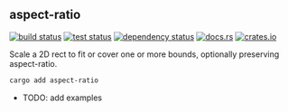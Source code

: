 ## aspect-ratio

[<img alt="build status" src="https://img.shields.io/github/actions/workflow/status/romnn/aspect-ratio/build.yaml?label=build">](https://github.com/romnn/aspect-ratio/actions/workflows/build.yaml)
[<img alt="test status" src="https://img.shields.io/github/actions/workflow/status/romnn/aspect-ratio/test.yaml?label=test">](https://github.com/romnn/aspect-ratio/actions/workflows/test.yaml)
[![dependency status](https://deps.rs/repo/github/romnn/aspect-ratio/status.svg)](https://deps.rs/repo/github/romnn/aspect-ratio)
[<img alt="docs.rs" src="https://img.shields.io/docsrs/aspect-ratio/latest?label=docs.rs">](https://docs.rs/aspect-ratio)
[<img alt="crates.io" src="https://img.shields.io/crates/v/aspect-ratio">](https://crates.io/crates/aspect-ratio)

Scale a 2D rect to fit or cover one or more bounds, optionally preserving aspect-ratio.

```bash
cargo add aspect-ratio
```

- TODO: add examples
